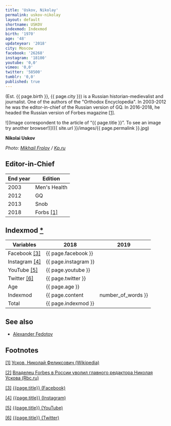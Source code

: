 ```yaml
---
title: 'Uskov, Nikolay'
permalink: uskov-nikolay
layout: default
shortname: USKOV
indexmod: Indexmod
birth: '1970'
age: '48'
updateyear: '2018'
city: Moscow
facebook: '26268'
instagram: '18100'
youtube: '0,0'
vimeo: '0,0'
twitter: '58500'
tumblr: '0,0'
published: true
---
```


(Est. {{ page.birth }}, {{ page.city }}) is a Russian historian-medievalist and journalist. One of the authors of the "Orthodox Encyclopedia". In 2003-2012 he was the editor-in-chief of the Russian version of GQ. In 2016-2018, he headed the Russian version of Forbes magazine  <span id="a1">[\[1\]](#f1)</span>.

![(Image correspondent to the article of “{{ page.title }}”. To see an image try another browser!)]({{ site.url }}/images/{{ page.permalink }}.jpg)

**Nikolai Uskov**

*Photo: [Mikhail Frolov](frolov-mikhail) / [Kp.ru](https://www.kp.ru/online/news/3141721/)*

## Editor-in-Chief

|End year|Edition|
|-|-|
|2003|Men's Health|
|2012|GQ|
|2013|Snob|
|2018|Forbs <span id="a2">[\[1\]](#f2)</span>|

## Indexmod [*](indexmod)

|Variables|2018|2019|
|-|-|-|
|Facebook <span id="a3">[\[3\]](#f3)</span>|{{ page.facebook }}||
|Instagram <span id="a4">[\[4\]](#f4)</span>|{{ page.instagram }}||
|YouTube <span id="a5">[\[5\]](#f5)</span>|{{ page.youtube }}||
|Twitter <span id="a6">[\[6\]](#f6)</span>|{{ page.twitter }}||
|Age|{{ page.age }}||
|Indexmod|{{ page.content | number_of_words }}||
|Total|{{ page.indexmod }}||

## See also

+ [Alexander Fedotov](fedotov-alexander)

## Footnotes

[[1]](#a1) <span id="f1"></span> [Усков, Николай Феликсович (Wikipedia)](https://ru.wikipedia.org/wiki/Усков,_Николай_Феликсович)

[[2]](#a2) <span id="f2"></span> [Владелец Forbes в России уволил главного редактора Николая Ускова (Rbc.ru)](https://www.rbc.ru/technology_and_media/09/06/2018/5b0bedfe9a7947d840abcafc)

[[3]](#a3) <span id="f3"></span> [{{page.title}} (Facebook)](https://www.facebook.com/nuskov)

[[4]](#a4) <span id="f4"></span> [{{page.title}} (Instagram)](https://www.instagram.com/nikolay_uskov/?hl=en)

[[5]](#a5) <span id="f5"></span> [{{page.title}} (YouTube)](index)

[[6]](#a6) <span id="f6"></span> [{{page.title}} (Twitter)](https://twitter.com/nikolayuskov?lang=en)
